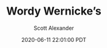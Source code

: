 ---
layout: podcast
title: "Wordy Wernicke’s"
author: Scott Alexander
description: https://slatestarcodex.com/2020/06/11/wordy-wernickes/
date: 2020-06-11 22:01:00 PDT
length: 371142
duration: 93
guid: wordy-wernickes
---